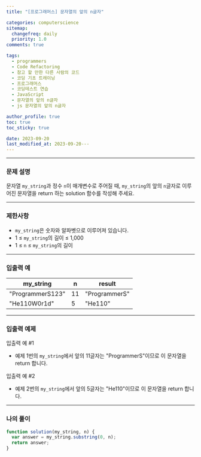 ```yaml
---
title: "[프로그래머스] 문자열의 앞의 n글자"

categories: computerscience
sitemap:
  changefreq: daily
  priority: 1.0
comments: true

tags:
  - programmers
  - Code Refactoring
  - 참고 할 만한 다른 사람의 코드
  - 코딩 기초 트레이닝
  - 프로그래머스
  - 코딩테스트 연습
  - JavaScript
  - 문자열의 앞의 n글자
  - js 문자열의 앞의 n글자

author_profile: true
toc: true
toc_sticky: true

date: 2023-09-20
last_modified_at: 2023-09-20---
---
```


---

### 문제 설명

문자열 `my_string`과 정수 `n`이 매개변수로 주어질 때, `my_string`의 앞의 `n`글자로 이루어진 문자열을 return 하는 solution 함수를 작성해 주세요.

---

### 제한사항

- `my_string`은 숫자와 알파벳으로 이루어져 있습니다.
- 1 ≤ `my_string`의 길이 ≤ 1,000
- 1 ≤ `n` ≤ `my_string`의 길이

---

### 입출력 예

| my_string        | n   | result        |
| ---------------- | --- | ------------- |
| "ProgrammerS123" | 11  | "ProgrammerS" |
| "He110W0r1d"     | 5   | "He110"       |

---

### 입출력 예제

입출력 예 #1

- 예제 1번의 `my_string`에서 앞의 11글자는 "ProgrammerS"이므로 이 문자열을 return 합니다.

입출력 예 #2

- 예제 2번의 `my_string`에서 앞의 5글자는 "He110"이므로 이 문자열을 return 합니다.

---

### 나의 풀이

```jsx
function solution(my_string, n) {
  var answer = my_string.substring(0, n);
  return answer;
}
```
